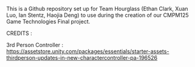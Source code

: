 This is a Github repository set up for Team Hourglass (Ethan Clark, Xuan Luo, Ian Stentz, Haojia Deng) to use during the creation of our CMPM125 Game Technologies Final project. 


CREDITS :

3rd Person Controller : https://assetstore.unity.com/packages/essentials/starter-assets-thirdperson-updates-in-new-charactercontroller-pa-196526
